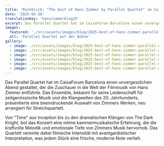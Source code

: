 ```yaml
---
title: 'Rückblick: "The best of Hans Zimmer by Parallel Quartet" im CaixaForum Barcelona'
date: '2025-03-26'
translationKey: 'hanszimmerblog25'
excerpt: Das Parallel Quartet hat im CaixaForum Barcelona einen unvergesslichen Abend gestaltet, der die Zuschauer in die Welt der Filmmusik von Hans Zimmer entführte
images:
  featured: './src/assets/images/blog/2025-best-of-hans-zimmer-parallel-quartet-01.jpg'
  alt: 'Parallel Quartet auf der Bühne'
gallery:
  - image: ./src/assets/images/blog/2025-best-of-hans-zimmer-parallel-quartet-02.jpg
  - image: ./src/assets/images/blog/2025-best-of-hans-zimmer-parallel-quartet-03.jpg
  - image: ./src/assets/images/blog/2025-best-of-hans-zimmer-parallel-quartet-04.jpg
  - image: ./src/assets/images/blog/2025-best-of-hans-zimmer-parallel-quartet-05.jpg
  - image: ./src/assets/images/blog/2025-best-of-hans-zimmer-parallel-quartet-06.jpg
  - image: ./src/assets/images/blog/2025-best-of-hans-zimmer-parallel-quartet-07.jpg
---
```


Das Parallel Quartet hat im CaixaForum Barcelona einen unvergesslichen Abend gestaltet, der die Zuschauer in die Welt der Filmmusik von Hans Zimmer entführte. Das Ensemble, bekannt für seine Leidenschaft für zeitgenössische Musik und die Klangwelten des 20. Jahrhunderts, präsentierte eine beeindruckende Auswahl von Zimmers Werken, neu arrangiert für Streichquartett.

Von "Time" aus Inception bis zu den dramatischen Klängen von The Dark Knight, bot das Konzert eine intime kammermusikalische Erfahrung, die die kraftvolle Melodik und emotionale Tiefe von Zimmers Musik hervorhob. Das Quartett vereinte dabei filmische Intensität mit avantgardistischer Interpretation, was jedem Stück eine frische, moderne Note verlieh.
